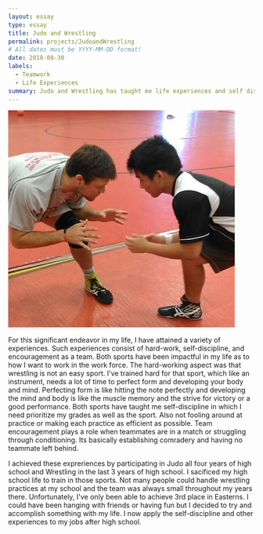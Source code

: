 ```yaml
---
layout: essay
type: essay
title: Judo and Wrestling
permalink: projects/JudoandWrestling
# All dates must be YYYY-MM-DD format!
date: 2018-08-30
labels:
  - Teamwork
  - Life Experiences
summary: Judo and Wrestling has taught me life experiences and self discipline.
---
```


<img class="ui medium right floated rounded image" src="../images/Wrestling.jpg">



  For this significant endeavor in my life, I have attained a variety of experiences. Such experiences consist of hard-work,
self-discipline, and encouragement as a team. Both sports have been impactful in my life as to how I want to work in the work force.
The hard-working aspect was that wrestling is not an easy sport. I've trained hard for that sport, which like an instrument, needs a lot of time to perfect form and developing your body and mind. Perfecting form is like hitting the note perfectly and developing the mind and body is like the muscle memory and the strive for victory or a good performance. Both sports have taught me self-discipline in which I need prioritize my grades as well as the sport. Also not fooling around at practice or making each practice as efficient as possible.
Team encouragement plays a role when teammates are in a match or struggling through conditioning. Its basically establishing comradery and 
having no teammate left behind.

  I achieved these expreriences by participating in Judo all four years of high school and Wrestling in the last 3 years of high school.
I sacificed my high school life to train in those sports. Not many people could handle wrestling practices at my school and the 
team was always small throughout my years there. Unfortunately, I've only been able to achieve 3rd place in Easterns. I could have been hanging with friends or having fun but I decided to try and accomplish something with my life. I now apply the self-discipline and other experiences to my jobs after high school.
